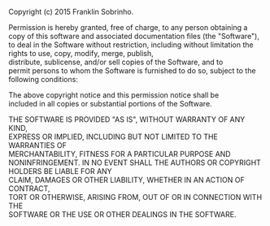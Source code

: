Copyright (c) 2015 Franklin Sobrinho.                 
                                                                       
Permission is hereby granted, free of charge, to any person obtaining 
a copy of this software and associated documentation files (the "Software"),
to deal in the Software without restriction, including without 
limitation the rights to use, copy, modify, merge, publish,   
distribute, sublicense, and/or sell copies of the Software, and to    
permit persons to whom the Software is furnished to do so, subject to 
the following conditions:                                             
                                                                       
The above copyright notice and this permission notice shall be        
included in all copies or substantial portions of the Software.       
                                                                       
THE SOFTWARE IS PROVIDED "AS IS", WITHOUT WARRANTY OF ANY KIND,       
EXPRESS OR IMPLIED, INCLUDING BUT NOT LIMITED TO THE WARRANTIES OF    
MERCHANTABILITY, FITNESS FOR A PARTICULAR PURPOSE AND NONINFRINGEMENT.
IN NO EVENT SHALL THE AUTHORS OR COPYRIGHT HOLDERS BE LIABLE FOR ANY  
CLAIM, DAMAGES OR OTHER LIABILITY, WHETHER IN AN ACTION OF CONTRACT,  
TORT OR OTHERWISE, ARISING FROM, OUT OF OR IN CONNECTION WITH THE     
SOFTWARE OR THE USE OR OTHER DEALINGS IN THE SOFTWARE.   
